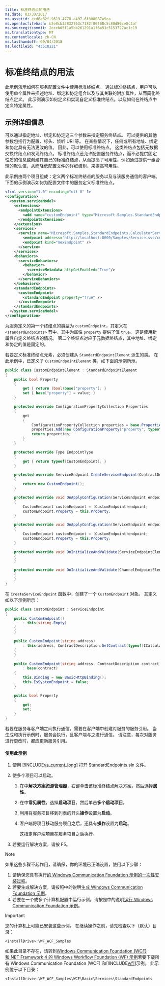 ```yaml
---
title: 标准终结点的用法
ms.date: 03/30/2017
ms.assetid: ecd6a62f-9619-4778-a497-6f888087a9ea
ms.openlocfilehash: b3e8cb32832763c7182f86f68c5c80d80ce8c3af
ms.sourcegitcommit: 2eceb05f1a5bb261291a1f6a91c5153727ac1c19
ms.translationtype: MT
ms.contentlocale: zh-CN
ms.lasthandoff: 09/04/2018
ms.locfileid: "43518221"
---
```

# <a name="usage-of-standard-endpoints"></a>标准终结点的用法

此示例演示如何在服务配置文件中使用标准终结点。 通过标准终结点，用户可以使用单个属性来描述地址、绑定和协定组合以及与其关联的附加属性，从而简化终结点定义。 此示例演示如何定义和实现自定义标准终结点，以及如何在终结点中定义特定属性。

## <a name="sample-details"></a>示例详细信息

可以通过指定地址、绑定和协定这三个参数来指定服务终结点。 可以提供的其他参数包括行为配置、标头、侦听 URI 等。 在某些情况下，任何或所有地址、绑定和协定具有无法更改的值。 因此，可以使用标准终结点。 这类终结点包括元数据交换终结点和发现终结点。 标准终结点还允许配置服务终结点，而不必提供固定性质的信息或创建其自己的标准终结点，从而提高了可用性，例如通过提供一组合理的默认值，从而降低配置文件的详细级别，来提高可用性。

此示例由两个项目组成：定义两个标准终结点的服务以及与该服务通信的客户端。 下面的示例演示如何为配置文件中的服务定义标准终结点。

```xml
<?xml version="1.0" encoding="utf-8" ?>
<configuration>
  <system.serviceModel>
    <extensions>
      <endpointExtensions>
        <add name="customEndpoint" type="Microsoft.Samples.StandardEndpoints.CustomEndpointCollectionElement, service" />
      </endpointExtensions>
    </extensions>
    <services>
      <service name="Microsoft.Samples.StandardEndpoints.CalculatorService">
        <endpoint address="http://localhost:8000/Samples/Service.svc/customEndpoint" contract="Microsoft.Samples.StandardEndpoints.ICalculator" kind="customEndpoint" />
        <endpoint kind="mexEndpoint" />
      </service>
    </services>
    <behaviors>
      <serviceBehaviors>
        <behavior>
          <serviceMetadata httpGetEnabled="True"/>
        </behavior>
      </serviceBehaviors>
    </behaviors>
    <standardEndpoints>
      <customEndpoint>
        <standardEndpoint property="True" />
      </customEndpoint>
    </standardEndpoints>
  </system.serviceModel>
</configuration>
```

为服务定义的第一个终结点的类型为 `customEndpoint`，其定义在 `<standardEndpoints>` 节中，其中为属性 `property` 提供了值 `true`。 这是使用新属性自定义终结点的情况。 第二个终结点对应于元数据终结点，其中地址、绑定和协定的值是固定的。

若要定义标准终结点元素，必须创建从 `StandardEndpointElement` 派生的类。 在此示例中，已定义了 `CustomEndpointElement` 类，如下面的示例所示。

```csharp
public class CustomEndpointElement : StandardEndpointElement
{
    public bool Property
    {
        get { return (bool)base["property"]; }
        set { base["property"] = value; }
    }

    protected override ConfigurationPropertyCollection Properties
    {
        get
        {
            ConfigurationPropertyCollection properties = base.Properties;
            properties.Add(new ConfigurationProperty("property", typeof(bool), false, ConfigurationPropertyOptions.None));
            return properties;
        }
    }

    protected override Type EndpointType
    {
        get { return typeof(CustomEndpoint); }
    }

    protected override ServiceEndpoint CreateServiceEndpoint(ContractDescription contract)
    {
        return new CustomEndpoint();
    }

    protected override void OnApplyConfiguration(ServiceEndpoint endpoint, ServiceEndpointElement serviceEndpointElement)
    {
        CustomEndpoint customEndpoint = (CustomEndpoint)endpoint;
        customEndpoint.Property = this.Property;
    }

    protected override void OnApplyConfiguration(ServiceEndpoint endpoint, ChannelEndpointElement channelEndpointElement)
    {
        CustomEndpoint customEndpoint = (CustomEndpoint)endpoint;
        customEndpoint.Property = this.Property;
    }

    protected override void OnInitializeAndValidate(ServiceEndpointElement serviceEndpointElement)
    {
    }

    protected override void OnInitializeAndValidate(ChannelEndpointElement channelEndpointElement)
    {
    }
}
```

在 `CreateServiceEndpoint` 函数中，创建了一个 `CustomEndpoint` 对象。 其定义如以下示例所示：

```csharp
public class CustomEndpoint : ServiceEndpoint
{
    public CustomEndpoint() 
        : this(string.Empty)
    {
    }

    public CustomEndpoint(string address)
        : this(address, ContractDescription.GetContract(typeof(ICalculator)))
    {
    }

    public CustomEndpoint(string address, ContractDescription contract)
        : base(contract)
    {
        this.Binding = new BasicHttpBinding();
        this.IsSystemEndpoint = false;
    }

    public bool Property
    {
        get;
        set;
    }
}
```

 若要在服务与客户端之间执行通信，需要在客户端中创建对服务的服务引用。 当生成和执行示例时，服务会执行，且客户端与之进行通信。 请注意，每次对服务进行更改时，都应更新服务引用。

#### <a name="to-use-this-sample"></a>使用此示例

1.  使用 [!INCLUDE[vs_current_long](../../../../includes/vs-current-long-md.md)] 打开 StandardEndpoints.sln 文件。

2.  使多个项目可以启动。

    1.  在中**解决方案资源管理器**，右键单击该标准终结点解决方案，然后选择**属性**。

    2.  在中**常见属性**，选择**启动项目**，然后单击**多个启动项目**。

    3.  利用将服务项目移到列表的开头**操作**设置为**启动**。

    4.  客户端将项目移动服务项目之后，还具有**操作**设置为**启动**。

         这指定客户端项目在服务项目之后执行。

3.  若要运行解决方案，请按 F5。

> [!NOTE]
> 如果这些步骤不起作用，请确保，你的环境已正确设置，使用以下步骤：
>
> 1. 请确保您具有执行[的 Windows Communication Foundation 示例的一次性安装过程](one-time-setup-procedure-for-the-wcf-samples.md)。
> 2. 若要生成解决方案，请按照中的说明[生成 Windows Communication Foundation 示例](building-the-samples.md)。
> 3. 若要在一个或多个计算机配置中运行示例，请按照中的说明[运行 Windows Communication Foundation 示例](running-the-samples.md)。

> [!IMPORTANT]
> 您的计算机上可能已安装这些示例。 在继续操作之前，请先检查以下（默认）目录：
>
> `<InstallDrive>:\WF_WCF_Samples`
>
> 如果此目录不存在，请转到[Windows Communication Foundation (WCF) 和.NET Framework 4 的 Windows Workflow Foundation (WF) 示例](https://go.microsoft.com/fwlink/?LinkId=150780)若要下载所有 Windows Communication Foundation (WCF) 和[!INCLUDE[wf1](../../../../includes/wf1-md.md)]示例。 此示例位于以下目录：
>
> `<InstallDrive>:\WF_WCF_Samples\WCF\Basic\Services\StandardEndpoints`
